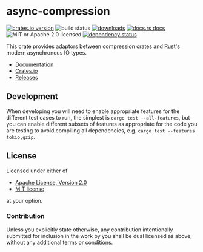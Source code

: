 # async-compression

[![crates.io version][1]][2] ![build status][3]
[![downloads][5]][6] [![docs.rs docs][7]][8]
![MIT or Apache 2.0 licensed][9]
[![dependency status][10]][11]

This crate provides adaptors between compression crates and Rust's modern
asynchronous IO types.

- [Documentation][8]
- [Crates.io][2]
- [Releases][releases]

## Development

When developing you will need to enable appropriate features for the different
test cases to run, the simplest is `cargo test --all-features`, but you can
enable different subsets of features as appropriate for the code you are
testing to avoid compiling all dependencies, e.g. `cargo test --features
tokio,gzip`.

## License

Licensed under either of

- [Apache License, Version 2.0](LICENSE-APACHE)
- [MIT license](LICENSE-MIT)

at your option.

### Contribution

Unless you explicitly state otherwise, any contribution intentionally submitted
for inclusion in the work by you shall be dual licensed as above, without any
additional terms or conditions.

[1]: https://img.shields.io/crates/v/async-compression.svg?style=flat-square
[2]: https://crates.io/crates/async-compression
[3]: https://img.shields.io/github/actions/workflow/status/Nullus157/async-compression/base.yml?style=flat-square
[5]: https://img.shields.io/crates/d/async-compression.svg?style=flat-square
[6]: https://crates.io/crates/async-compression
[7]: https://img.shields.io/badge/docs-latest-blue.svg?style=flat-square
[8]: https://docs.rs/async-compression
[9]: https://img.shields.io/crates/l/async-compression.svg?style=flat-square
[10]: https://deps.rs/crate/async-compression/0.4.1/status.svg?style=flat-square
[11]: https://deps.rs/crate/async-compression/0.4.1/
[releases]: https://github.com/Nullus157/async-compression/releases

